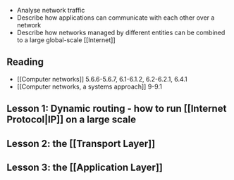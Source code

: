 - Analyse network traffic
- Describe how applications can communicate with each other over a network
- Describe how networks managed by different entities can be combined to a large global-scale [[Internet]]
## Reading
- [[Computer networks]] 5.6.6-5.6.7, 6.1-6.1.2, 6.2-6.2.1, 6.4.1
- [[Computer networks, a systems approach]] 9-9.1

## Lesson 1: Dynamic routing - how to run [[Internet Protocol|IP]] on a large scale

## Lesson 2: the [[Transport Layer]]

## Lesson 3: the [[Application Layer]]



